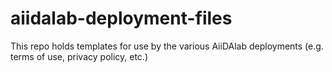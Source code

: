 # aiidalab-deployment-files
This repo holds templates for use by the various AiiDAlab deployments (e.g. terms of use, privacy policy, etc.)
